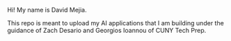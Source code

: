 Hi! My name is David Mejia.

This repo is meant to upload my AI applications that I am building under the guidance of Zach Desario and Georgios Ioannou of CUNY Tech Prep.
